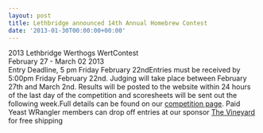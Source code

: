 ```yaml
---
layout: post
title: Lethbridge announced 14th Annual Homebrew Contest
date: '2013-01-30T00:00:00+00:00'
---
```

2013 Lethbridge Werthogs WertContest<br />February 27 - March 02 2013<br />Entry Deadline&#44; 5 pm Friday February 22ndEntries must be received by 5:00pm Friday February 22nd. Judging will take place between February 27th and March 2nd. Results will be posted to the website within 24 hours of the last day of the competition and scoresheets will be sent out the following week.Full details can be found on our <a href="http://www.yeastwranglers.ca/LinkClick.aspx?link=413&amp;tabid=171&amp;portalid=9&amp;mid=649">competition page</a>. Paid Yeast WRangler members can drop off entries at our sponsor <a href="http://www.yeastwranglers.ca/LinkClick.aspx?link=http%3a%2f%2fthevineyard.ca%2f&amp;tabid=171&amp;portalid=9&amp;mid=649">The Vineyard</a> for free shipping<br />
